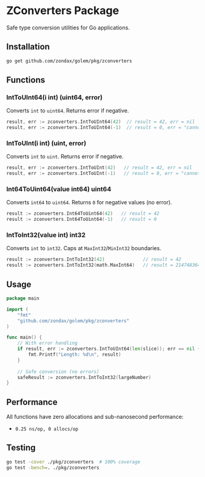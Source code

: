 # ZConverters Package

Safe type conversion utilities for Go applications.

## Installation

```bash
go get github.com/zondax/golem/pkg/zconverters
```

## Functions

### IntToUInt64(i int) (uint64, error)
Converts `int` to `uint64`. Returns error if negative.

```go
result, err := zconverters.IntToUInt64(42)  // result = 42, err = nil
result, err := zconverters.IntToUInt64(-1)  // result = 0, err = "cannot convert negative int to uint64"
```

### IntToUInt(i int) (uint, error)
Converts `int` to `uint`. Returns error if negative.

```go
result, err := zconverters.IntToUInt(42)   // result = 42, err = nil
result, err := zconverters.IntToUInt(-1)   // result = 0, err = "cannot convert negative int to uint"
```

### Int64ToUint64(value int64) uint64
Converts `int64` to `uint64`. Returns `0` for negative values (no error).

```go
result := zconverters.Int64ToUint64(42)   // result = 42
result := zconverters.Int64ToUint64(-1)   // result = 0
```

### IntToInt32(value int) int32
Converts `int` to `int32`. Caps at `MaxInt32`/`MinInt32` boundaries.

```go
result := zconverters.IntToInt32(42)              // result = 42
result := zconverters.IntToInt32(math.MaxInt64)   // result = 2147483647 (MaxInt32)
```

## Usage

```go
package main

import (
    "fmt"
    "github.com/zondax/golem/pkg/zconverters"
)

func main() {
    // With error handling
    if result, err := zconverters.IntToUInt64(len(slice)); err == nil {
        fmt.Printf("Length: %d\n", result)
    }
    
    // Safe conversion (no errors)
    safeResult := zconverters.IntToInt32(largeNumber)
}
```

## Performance

All functions have zero allocations and sub-nanosecond performance:
- `0.25 ns/op, 0 allocs/op`

## Testing

```bash
go test -cover ./pkg/zconverters  # 100% coverage
go test -bench=. ./pkg/zconverters
